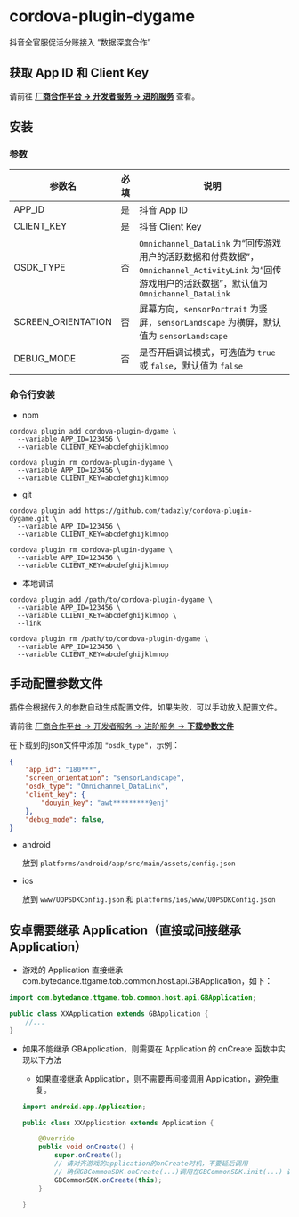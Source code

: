 # cordova-plugin-dygame

抖音全官服促活分账接入 “数据深度合作”

## 获取 App ID 和 Client Key

请前往 [**厂商合作平台 -> 开发者服务 -> 进阶服务**](https://game.open.douyin.com/platform/product_list?) 查看。

## 安装

### 参数

参数名 | 必填 | 说明
-- | -- | --
APP_ID | 是 | 抖音 App ID
CLIENT_KEY | 是 | 抖音 Client Key
OSDK_TYPE | 否 | `Omnichannel_DataLink` 为“回传游戏用户的活跃数据和付费数据”，`Omnichannel_ActivityLink` 为“回传游戏用户的活跃数据”，默认值为 `Omnichannel_DataLink`
SCREEN_ORIENTATION | 否 | 屏幕方向，`sensorPortrait` 为竖屏，`sensorLandscape` 为横屏，默认值为 `sensorLandscape`
DEBUG_MODE | 否 | 是否开启调试模式，可选值为 `true` 或 `false`，默认值为 `false`

### 命令行安装

- npm

``` shell
cordova plugin add cordova-plugin-dygame \
  --variable APP_ID=123456 \
  --variable CLIENT_KEY=abcdefghijklmnop

cordova plugin rm cordova-plugin-dygame \
  --variable APP_ID=123456 \
  --variable CLIENT_KEY=abcdefghijklmnop
```

- git

``` shell
cordova plugin add https://github.com/tadazly/cordova-plugin-dygame.git \
  --variable APP_ID=123456 \
  --variable CLIENT_KEY=abcdefghijklmnop

cordova plugin rm cordova-plugin-dygame \
  --variable APP_ID=123456 \
  --variable CLIENT_KEY=abcdefghijklmnop
```

- 本地调试

```shell
cordova plugin add /path/to/cordova-plugin-dygame \
  --variable APP_ID=123456 \
  --variable CLIENT_KEY=abcdefghijklmnop \
  --link

cordova plugin rm /path/to/cordova-plugin-dygame \
  --variable APP_ID=123456 \
  --variable CLIENT_KEY=abcdefghijklmnop
```

## 手动配置参数文件

插件会根据传入的参数自动生成配置文件，如果失败，可以手动放入配置文件。

请前往 [厂商合作平台 -> 开发者服务 -> 进阶服务 -> **下载参数文件**](https://game.open.douyin.com/platform/product_list?)

在下载到的json文件中添加 `"osdk_type"`，示例：

``` json
{
    "app_id": "180***",
    "screen_orientation": "sensorLandscape",
    "osdk_type": "Omnichannel_DataLink",
    "client_key": {
        "douyin_key": "awt*********9enj"
    },
    "debug_mode": false,
}
```

- android

    放到 `platforms/android/app/src/main/assets/config.json`

- ios

    放到 `www/UOPSDKConfig.json` 和 `platforms/ios/www/UOPSDKConfig.json`

## 安卓需要继承 Application（直接或间接继承 Application）

- 游戏的 Application 直接继承 com.bytedance.ttgame.tob.common.host.api.GBApplication，如下：

``` java
import com.bytedance.ttgame.tob.common.host.api.GBApplication;

public class XXApplication extends GBApplication {
    //...
}
```

- 如果不能继承 GBApplication，则需要在 Application 的 onCreate 函数中实现以下方法

    - 如果直接继承 Application，则不需要再间接调用 Application，避免重复。

    ```java
    import android.app.Application;

    public class XXApplication extends Application {

        @Override
        public void onCreate() {
            super.onCreate();
            // 请对齐游戏的application的onCreate时机，不要延后调用
            // 确保GBCommonSDK.onCreate(...)调用在GBCommonSDK.init(...) 调用之前
            GBCommonSDK.onCreate(this);
        }
        
    }
    ```